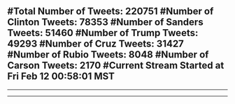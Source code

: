 #Total Number of Tweets: 220751 
#Number of Clinton Tweets: 78353
#Number of Sanders Tweets: 51460
#Number of Trump Tweets: 49293
#Number of Cruz Tweets: 31427
#Number of Rubio Tweets: 8048
#Number of Carson Tweets: 2170
#Current Stream Started at Fri Feb 12 00:58:01 MST
---
---
---
